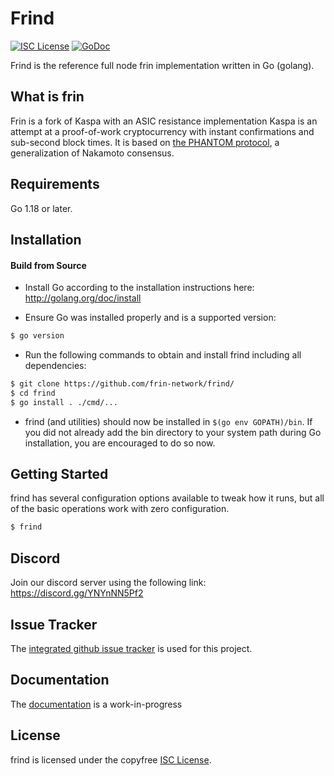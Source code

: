 
Frind
====

[![ISC License](http://img.shields.io/badge/license-ISC-blue.svg)](https://choosealicense.com/licenses/isc/)
[![GoDoc](https://img.shields.io/badge/godoc-reference-blue.svg)](http://godoc.org/github.com/frin-network/frind/)

Frind is the reference full node frin implementation written in Go (golang).

## What is frin

Frin is a fork of Kaspa with an ASIC resistance implementation
Kaspa is an attempt at a proof-of-work cryptocurrency with instant confirmations and sub-second block times. It is based on [the PHANTOM protocol](https://eprint.iacr.org/2018/104.pdf), a generalization of Nakamoto consensus.

## Requirements

Go 1.18 or later.

## Installation

#### Build from Source

- Install Go according to the installation instructions here:
  http://golang.org/doc/install

- Ensure Go was installed properly and is a supported version:

```bash
$ go version
```

- Run the following commands to obtain and install frind including all dependencies:

```bash
$ git clone https://github.com/frin-network/frind/
$ cd frind
$ go install . ./cmd/...
```

- frind (and utilities) should now be installed in `$(go env GOPATH)/bin`. If you did
  not already add the bin directory to your system path during Go installation,
  you are encouraged to do so now.


## Getting Started

frind has several configuration options available to tweak how it runs, but all
of the basic operations work with zero configuration.

```bash
$ frind
```

## Discord
Join our discord server using the following link: https://discord.gg/YNYnNN5Pf2

## Issue Tracker

The [integrated github issue tracker](https://github.com/frin-network/frind/issues)
is used for this project.


## Documentation

The [documentation](https://github.com/frin-network/docs) is a work-in-progress

## License

frind is licensed under the copyfree [ISC License](https://choosealicense.com/licenses/isc/).
